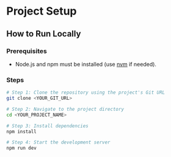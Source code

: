 # Project Setup

## How to Run Locally

### Prerequisites
- Node.js and npm must be installed (use [nvm](https://github.com/nvm-sh/nvm#installing-and-updating) if needed).

### Steps
```sh
# Step 1: Clone the repository using the project's Git URL
git clone <YOUR_GIT_URL>

# Step 2: Navigate to the project directory
cd <YOUR_PROJECT_NAME>

# Step 3: Install dependencies
npm install

# Step 4: Start the development server
npm run dev
